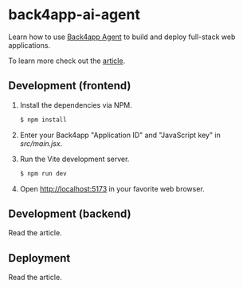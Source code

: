 # back4app-ai-agent

Learn how to use [Back4app Agent](https://www.back4app.com/agent) to build and deploy full-stack web applications.

To learn more check out the [article](https://blog.back4app.com/ai-web-application-development/).

## Development (frontend)

1. Install the dependencies via NPM.

    ```bash
   $ npm install
   ```

2. Enter your Back4app "Application ID" and "JavaScript key" in *src/main.jsx*.
    
3. Run the Vite development server.

    ```bash
   $ npm run dev
   ```
   
4. Open [http://localhost:5173](http://localhost:5173) in your favorite web browser.

## Development (backend)

Read the article.

## Deployment

Read the article.
